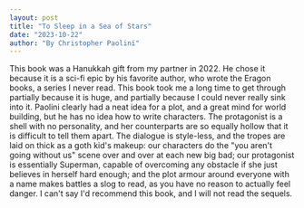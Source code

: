 ```yaml
---
layout: post
title: "To Sleep in a Sea of Stars"
date: "2023-10-22"
author: "By Christopher Paolini"
---
```


This book was a Hanukkah gift from my partner in 2022. He chose it because it is a sci-fi epic by his favorite author, who wrote the Eragon books, a series I never read. This book took me a long time to get through partially because it is huge, and partially because I could never really sink into it. Paolini clearly had a neat idea for a plot, and a great mind for world building, but he has no idea how to write characters. The protagonist is a shell with no personality, and her counterparts are so equally hollow that it is difficult to tell them apart. The dialogue is style-less, and the tropes are laid on thick as a goth kid's makeup: our characters do the "you aren't going without us" scene over and over at each new big bad; our protagonist is essentially Superman, capable of overcoming any obstacle if she just believes in herself hard enough; and the plot armour around everyone with a name makes battles a slog to read, as you have no reason to actually feel danger. I can't say I'd recommend this book, and I will not read the sequels.